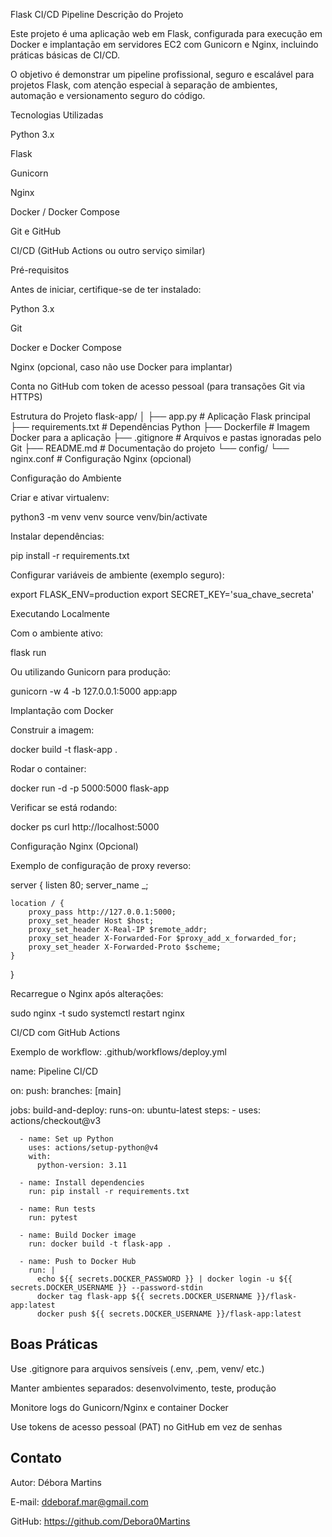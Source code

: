 Flask CI/CD Pipeline
Descrição do Projeto

Este projeto é uma aplicação web em Flask, configurada para execução em Docker e implantação em servidores EC2 com Gunicorn e Nginx, incluindo práticas básicas de CI/CD.

O objetivo é demonstrar um pipeline profissional, seguro e escalável para projetos Flask, com atenção especial à separação de ambientes, automação e versionamento seguro do código.

Tecnologias Utilizadas

Python 3.x

Flask

Gunicorn

Nginx

Docker / Docker Compose

Git e GitHub

CI/CD (GitHub Actions ou outro serviço similar)

Pré-requisitos

Antes de iniciar, certifique-se de ter instalado:

Python 3.x

Git

Docker e Docker Compose

Nginx (opcional, caso não use Docker para implantar)

Conta no GitHub com token de acesso pessoal (para transações Git via HTTPS)

Estrutura do Projeto
flask-app/
│
├── app.py              # Aplicação Flask principal
├── requirements.txt    # Dependências Python
├── Dockerfile          # Imagem Docker para a aplicação
├── .gitignore          # Arquivos e pastas ignoradas pelo Git
├── README.md           # Documentação do projeto
└── config/
    └── nginx.conf      # Configuração Nginx (opcional)

Configuração do Ambiente

Criar e ativar virtualenv:

python3 -m venv venv
source venv/bin/activate


Instalar dependências:

pip install -r requirements.txt


Configurar variáveis de ambiente (exemplo seguro):

export FLASK_ENV=production
export SECRET_KEY='sua_chave_secreta'




Executando Localmente

Com o ambiente ativo:

flask run


Ou utilizando Gunicorn para produção:

gunicorn -w 4 -b 127.0.0.1:5000 app:app

Implantação com Docker

Construir a imagem:

docker build -t flask-app .


Rodar o container:

docker run -d -p 5000:5000 flask-app


Verificar se está rodando:

docker ps
curl http://localhost:5000

Configuração Nginx (Opcional)

Exemplo de configuração de proxy reverso:

server {
    listen 80;
    server_name _;

    location / {
        proxy_pass http://127.0.0.1:5000;
        proxy_set_header Host $host;
        proxy_set_header X-Real-IP $remote_addr;
        proxy_set_header X-Forwarded-For $proxy_add_x_forwarded_for;
        proxy_set_header X-Forwarded-Proto $scheme;
    }
}


Recarregue o Nginx após alterações:

sudo nginx -t
sudo systemctl restart nginx

CI/CD com GitHub Actions

Exemplo de workflow: .github/workflows/deploy.yml

name: Pipeline CI/CD

on:
  push:
    branches: [main]

jobs:
  build-and-deploy:
    runs-on: ubuntu-latest
    steps:
      - uses: actions/checkout@v3

      - name: Set up Python
        uses: actions/setup-python@v4
        with:
          python-version: 3.11

      - name: Install dependencies
        run: pip install -r requirements.txt

      - name: Run tests
        run: pytest

      - name: Build Docker image
        run: docker build -t flask-app .

      - name: Push to Docker Hub
        run: |
          echo ${{ secrets.DOCKER_PASSWORD }} | docker login -u ${{ secrets.DOCKER_USERNAME }} --password-stdin
          docker tag flask-app ${{ secrets.DOCKER_USERNAME }}/flask-app:latest
          docker push ${{ secrets.DOCKER_USERNAME }}/flask-app:latest



## Boas Práticas ##

Use .gitignore para arquivos sensíveis (.env, .pem, venv/ etc.)

Manter ambientes separados: desenvolvimento, teste, produção

Monitore logs do Gunicorn/Nginx e container Docker

Use tokens de acesso pessoal (PAT) no GitHub em vez de senhas

## Contato ##

Autor: Débora Martins 

E-mail: ddeboraf.mar@gmail.com

GitHub: https://github.com/Debora0Martins

